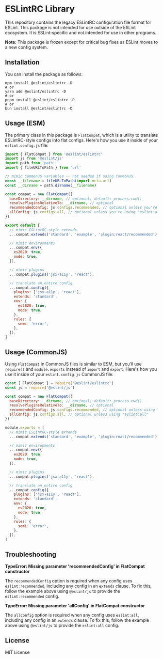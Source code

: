 # ESLintRC Library

This repository contains the legacy ESLintRC configuration file format for ESLint. This package is not intended for use outside of the ESLint ecosystem. It is ESLint-specific and not intended for use in other programs.

**Note:** This package is frozen except for critical bug fixes as ESLint moves to a new config system.

## Installation

You can install the package as follows:

```shell
npm install @eslint/eslintrc -D
# or
yarn add @eslint/eslintrc -D
# or
pnpm install @eslint/eslintrc -D
# or
bun install @eslint/eslintrc -D
```

## Usage (ESM)

The primary class in this package is `FlatCompat`, which is a utility to translate ESLintRC-style configs into flat configs. Here's how you use it inside of your `eslint.config.js` file:

```js
import { FlatCompat } from '@eslint/eslintrc'
import js from '@eslint/js'
import path from 'path'
import { fileURLToPath } from 'url'

// mimic CommonJS variables -- not needed if using CommonJS
const __filename = fileURLToPath(import.meta.url)
const __dirname = path.dirname(__filename)

const compat = new FlatCompat({
  baseDirectory: __dirname, // optional; default: process.cwd()
  resolvePluginsRelativeTo: __dirname, // optional
  recommendedConfig: js.configs.recommended, // optional unless you're using "eslint:recommended"
  allConfig: js.configs.all, // optional unless you're using "eslint:all"
})

export default [
  // mimic ESLintRC-style extends
  ...compat.extends('standard', 'example', 'plugin:react/recommended'),

  // mimic environments
  ...compat.env({
    es2020: true,
    node: true,
  }),

  // mimic plugins
  ...compat.plugins('jsx-a11y', 'react'),

  // translate an entire config
  ...compat.config({
    plugins: ['jsx-a11y', 'react'],
    extends: 'standard',
    env: {
      es2020: true,
      node: true,
    },
    rules: {
      semi: 'error',
    },
  }),
]
```

## Usage (CommonJS)

Using `FlatCompat` in CommonJS files is similar to ESM, but you'll use `require()` and `module.exports` instead of `import` and `export`. Here's how you use it inside of your `eslint.config.js` CommonJS file:

```js
const { FlatCompat } = require('@eslint/eslintrc')
const js = require('@eslint/js')

const compat = new FlatCompat({
  baseDirectory: __dirname, // optional; default: process.cwd()
  resolvePluginsRelativeTo: __dirname, // optional
  recommendedConfig: js.configs.recommended, // optional unless using "eslint:recommended"
  allConfig: js.configs.all, // optional unless using "eslint:all"
})

module.exports = [
  // mimic ESLintRC-style extends
  ...compat.extends('standard', 'example', 'plugin:react/recommended'),

  // mimic environments
  ...compat.env({
    es2020: true,
    node: true,
  }),

  // mimic plugins
  ...compat.plugins('jsx-a11y', 'react'),

  // translate an entire config
  ...compat.config({
    plugins: ['jsx-a11y', 'react'],
    extends: 'standard',
    env: {
      es2020: true,
      node: true,
    },
    rules: {
      semi: 'error',
    },
  }),
]
```

## Troubleshooting

**TypeError: Missing parameter 'recommendedConfig' in FlatCompat constructor**

The `recommendedConfig` option is required when any config uses `eslint:recommended`, including any config in an `extends` clause. To fix this, follow the example above using `@eslint/js` to provide the `eslint:recommended` config.

**TypeError: Missing parameter 'allConfig' in FlatCompat constructor**

The `allConfig` option is required when any config uses `eslint:all`, including any config in an `extends` clause. To fix this, follow the example above using `@eslint/js` to provide the `eslint:all` config.

## License

MIT License
